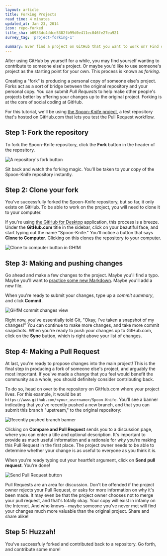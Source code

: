 ```yaml
---
layout: article
title: Forking Projects
read_time: 4 minutes
updated_at: Jan 23, 2014
icon: repo-forked
title_sha: b6933dc4ddce5382fb99d0e411ec046fe27ea921
survey_tag: 'project-forking-1'

summary: Ever find a project on GitHub that you want to work on? Find out how you can contribute with Forking.
---
```

<a id="contributing" title="Contributing to a project" class="toc-item"></a>
After using GitHub by yourself for a while, you may find yourself wanting to contribute to someone else's project. Or maybe you'd like to use someone's project as the starting point for your own. This process is known as *forking.*

Creating a "fork" is producing a personal copy of someone else's project. Forks act as a sort of bridge between the original repository and your personal copy. You can submit *Pull Requests* to help make other people's projects better by offering your changes up to the original project. Forking is at the core of social coding at GitHub.

For this tutorial, we'll be using [the Spoon-Knife project](https://github.com/octocat/Spoon-Knife), a test repository that's hosted on GitHub.com that lets you test the Pull Request workflow.

<a id="step-1" title="Step 1: Fork the repository" class="toc-item"></a>
## Step 1: Fork the repository

To fork the Spoon-Knife repository, click the **Fork** button in the header of the repository.

![A repository's fork button](https://github-images.s3.amazonaws.com/help/bootcamp/Bootcamp-Fork.png)

Sit back and watch the forking magic. You'll be taken to your copy of the Spoon-Knife repository instantly.

<a id="step-2" title="Step 2: Clone your fork" class="toc-item"></a>
## Step 2: Clone your fork

You've successfully forked the Spoon-Knife repository, but so far, it only exists on GitHub. To be able to work on the project, you will need to clone it to your computer.

If you're using [the GitHub for Desktop](http://guides.github.com/overviews/desktop) application, this process is a breeze. Under the **GitHub.com** title in the sidebar, click on your beautiful face, and start typing out the name "Spoon-Knife." You'll notice a button that says **Clone to Computer**. Clicking on this clones the repository to your computer.

![Clone to computer button in GHfM](https://github-images.s3.amazonaws.com/mac/sync/ghfm_clone_repo_locally.png)

<a id="step-3" title="Step 3: Making and pushing changes" class="toc-item"></a>
## Step 3: Making and pushing changes

Go ahead and make a few changes to the project. Maybe you'll find a typo. Maybe you'll want to [practice some new Markdown](http://guides.github.com/overviews/mastering-markdown/). Maybe you'll add a new file.

When you're ready to submit your changes, type up a *commit summary*, and click **Commit**.

![GHfM commit changes view](https://github-images.s3.amazonaws.com/mac/changes/changes-view-20130108-143933.jpg)

Right now, you've essentially told Git, "Okay, I've taken a snapshot of my changes!" You can continue to make more changes, and take more commit snapshots. When you're ready to push your changes up to GitHub.com, click on the **Sync** button, which is right above your list of changes.

<a id="step-4" title="Step 4: Making a Pull Request" class="toc-item"></a>
## Step 4: Making a Pull Request

At last, you're ready to propose changes into the main project! This is the final step in producing a fork of someone else's project, and arguably the most important. If you've made a change that you feel would benefit the community as a whole, you should definitely consider contributing back.

To do so, head on over to the repository on GitHub.com where your project lives. For this example, it would be at `https://www.github.com/<your_username>/Spoon-Knife`. You'll see a banner indicating that you've recently pushed a new branch, and that you can submit this branch "upstream," to the original repository:

![Recently pushed branch banner](https://github-images.s3.amazonaws.com/help/pull_requests/recently_pushed_branch.png)

Clicking on **Compare and Pull Request** sends you to a discussion page, where you can enter a title and optional description. It's important to provide as much useful information and a rationale for *why* you're making this Pull Request in the first place. The project owner needs to be able to determine whether your change is as useful to everyone as you think it is.

When you're ready typing out your heartfelt argument, click on **Send pull request**. You're done!

![Send Pull Request button](https://github-images.s3.amazonaws.com/help/pull_requests/pullrequest-send.png)

Pull Requests are an area for discussion. Don't be offended if the project owner rejects your Pull Request, or asks for more information on why it's been made. It may even be that the project owner chooses not to merge your pull request, and that's totally okay. Your copy will exist in infamy on the Internet. And who knows--maybe someone you've never met will find your changes much more valuable than the original project. Share and share alike!

<a id="step-5" title="Step 5: Huzzah!" class="toc-item"></a>
## Step 5: Huzzah!

You've successfuly forked and contributed back to a repository. Go forth, and 
contribute some more!
